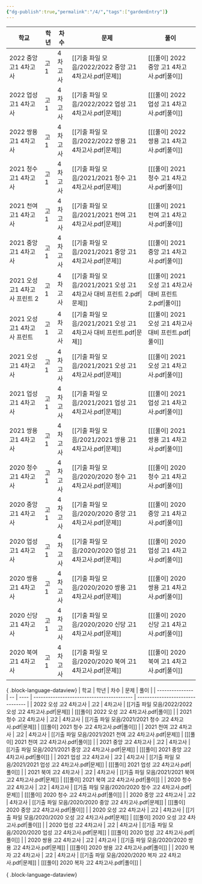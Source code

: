 ```yaml
---
{"dg-publish":true,"permalink":"/4/","tags":["gardenEntry"]}
---
```


| 학교                    | 학년 | 차수   | 문제                                                 | 풀이                                        |
| --------------------- | -- | ---- | -------------------------------------------------- | ----------------------------------------- |
| 2022 중앙 고1 4차고사       | 고1 | 4차고사 | [[기출 파일 모음/2022/2022 중앙 고1 4차고사.pdf\|문제]]          | [[[풀이] 2022 중앙 고1 4차고사.pdf\|풀이]]          |
| 2022 업성 고1 4차고사       | 고1 | 4차고사 | [[기출 파일 모음/2022/2022 업성 고1 4차고사.pdf\|문제]]          | [[[풀이] 2022 업성 고1 4차고사.pdf\|풀이]]          |
| 2022 쌍용 고1 4차고사       | 고1 | 4차고사 | [[기출 파일 모음/2022/2022 쌍용 고1 4차고사.pdf\|문제]]          | [[[풀이] 2022 쌍용 고1 4차고사.pdf\|풀이]]          |
| 2021 청수 고1 4차고사       | 고1 | 4차고사 | [[기출 파일 모음/2021/2021 청수 고1 4차고사.pdf\|문제]]          | [[[풀이] 2021 청수 고1 4차고사.pdf\|풀이]]          |
| 2021 천여 고1 4차고사       | 고1 | 4차고사 | [[기출 파일 모음/2021/2021 천여 고1 4차고사.pdf\|문제]]          | [[[풀이] 2021 천여 고1 4차고사.pdf\|풀이]]          |
| 2021 중앙 고1 4차고사       | 고1 | 4차고사 | [[기출 파일 모음/2021/2021 중앙 고1 4차고사.pdf\|문제]]          | [[[풀이] 2021 중앙 고1 4차고사.pdf\|풀이]]          |
| 2021 오성 고1 4차고사 프린트 2 | 고1 | 4차고사 | [[기출 파일 모음/2021/2021 오성 고1 4차고사 대비 프린트 2.pdf\|문제]] | [[[풀이] 2021 오성 고1 4차고사 대비 프린트 2.pdf\|풀이]] |
| 2021 오성 고1 4차고사 프린트   | 고1 | 4차고사 | [[기출 파일 모음/2021/2021 오성 고1 4차고사 대비 프린트.pdf\|문제]]   | [[[풀이] 2021 오성 고1 4차고사 대비 프린트.pdf\|풀이]]   |
| 2021 오성 고1 4차고사       | 고1 | 4차고사 | [[기출 파일 모음/2021/2021 오성 고1 4차고사.pdf\|문제]]          | [[[풀이] 2021 오성 고1 4차고사.pdf\|풀이]]          |
| 2021 업성 고1 4차고사       | 고1 | 4차고사 | [[기출 파일 모음/2021/2021 업성 고1 4차고사.pdf\|문제]]          | [[[풀이] 2021 업성 고1 4차고사.pdf\|풀이]]          |
| 2021 쌍용 고1 4차고사       | 고1 | 4차고사 | [[기출 파일 모음/2021/2021 쌍용 고1 4차고사.pdf\|문제]]          | [[[풀이] 2021 쌍용 고1 4차고사.pdf\|풀이]]          |
| 2020 청수 고1 4차고사       | 고1 | 4차고사 | [[기출 파일 모음/2020/2020 청수 고1 4차고사.pdf\|문제]]          | [[[풀이] 2020 청수 고1 4차고사.pdf\|풀이]]          |
| 2020 중앙 고1 4차고사       | 고1 | 4차고사 | [[기출 파일 모음/2020/2020 중앙 고1 4차고사.pdf\|문제]]          | [[[풀이] 2020 중앙 고1 4차고사.pdf\|풀이]]          |
| 2020 업성 고1 4차고사       | 고1 | 4차고사 | [[기출 파일 모음/2020/2020 업성 고1 4차고사.pdf\|문제]]          | [[[풀이] 2020 업성 고1 4차고사.pdf\|풀이]]          |
| 2020 쌍용 고1 4차고사       | 고1 | 4차고사 | [[기출 파일 모음/2020/2020 쌍용 고1 4차고사.pdf\|문제]]          | [[[풀이] 2020 쌍용 고1 4차고사.pdf\|풀이]]          |
| 2020 신당 고1 4차고사       | 고1 | 4차고사 | [[기출 파일 모음/2020/2020 신당 고1 4차고사.pdf\|문제]]          | [[[풀이] 2020 신당 고1 4차고사.pdf\|풀이]]          |
| 2020 북여 고1 4차고사       | 고1 | 4차고사 | [[기출 파일 모음/2020/2020 북여 고1 4차고사.pdf\|문제]]          | [[[풀이] 2020 북여 고1 4차고사.pdf\|풀이]]          |

{ .block-language-dataview}
| 학교              | 학년 | 차수   | 문제                                        | 풀이                               |
| --------------- | -- | ---- | ----------------------------------------- | -------------------------------- |
| 2022 오성 고2 4차고사 | 고2 | 4차고사 | [[기출 파일 모음/2022/2022 오성 고2 4차고사.pdf\|문제]] | [[[풀이] 2022 오성 고2 4차고사.pdf\|풀이]] |
| 2021 청수 고2 4차고사 | 고2 | 4차고사 | [[기출 파일 모음/2021/2021 청수 고2 4차고사.pdf\|문제]] | [[[풀이] 2021 청수 고2 4차고사.pdf\|풀이]] |
| 2021 천여 고2 4차고사 | 고2 | 4차고사 | [[기출 파일 모음/2021/2021 천여 고2 4차고사.pdf\|문제]] | [[[풀이] 2021 천여 고2 4차고사.pdf\|풀이]] |
| 2021 중앙 고2 4차고사 | 고2 | 4차고사 | [[기출 파일 모음/2021/2021 중앙 고2 4차고사.pdf\|문제]] | [[[풀이] 2021 중앙 고2 4차고사.pdf\|풀이]] |
| 2021 업성 고2 4차고사 | 고2 | 4차고사 | [[기출 파일 모음/2021/2021 업성 고2 4차고사.pdf\|문제]] | [[[풀이] 2021 업성 고2 4차고사.pdf\|풀이]] |
| 2021 북여 고2 4차고사 | 고2 | 4차고사 | [[기출 파일 모음/2021/2021 북여 고2 4차고사.pdf\|문제]] | [[[풀이] 2021 북여 고2 4차고사.pdf\|풀이]] |
| 2020 청수 고2 4차고사 | 고2 | 4차고사 | [[기출 파일 모음/2020/2020 청수 고2 4차고사.pdf\|문제]] | [[[풀이] 2020 청수 고2 4차고사.pdf\|풀이]] |
| 2020 중앙 고2 4차고사 | 고2 | 4차고사 | [[기출 파일 모음/2020/2020 중앙 고2 4차고사.pdf\|문제]] | [[[풀이] 2020 중앙 고2 4차고사.pdf\|풀이]] |
| 2020 오성 고2 4차고사 | 고2 | 4차고사 | [[기출 파일 모음/2020/2020 오성 고2 4차고사.pdf\|문제]] | [[[풀이] 2020 오성 고2 4차고사.pdf\|풀이]] |
| 2020 업성 고2 4차고사 | 고2 | 4차고사 | [[기출 파일 모음/2020/2020 업성 고2 4차고사.pdf\|문제]] | [[[풀이] 2020 업성 고2 4차고사.pdf\|풀이]] |
| 2020 쌍용 고2 4차고사 | 고2 | 4차고사 | [[기출 파일 모음/2020/2020 쌍용 고2 4차고사.pdf\|문제]] | [[[풀이] 2020 쌍용 고2 4차고사.pdf\|풀이]] |
| 2020 복자 고2 4차고사 | 고2 | 4차고사 | [[기출 파일 모음/2020/2020 복자 고2 4차고사.pdf\|문제]] | [[[풀이] 2020 복자 고2 4차고사.pdf\|풀이]] |

{ .block-language-dataview}
